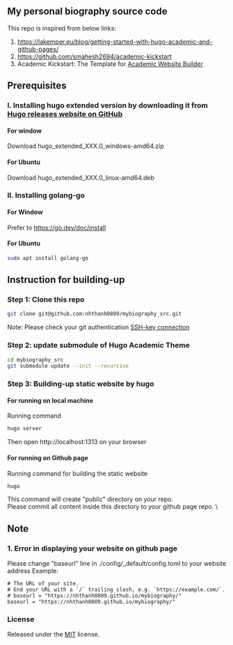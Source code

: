 ## My personal biography source code 


This repo is inspired from below links:
1. https://lakemper.eu/blog/getting-started-with-hugo-academic-and-github-pages/
2. https://github.com/smahesh2694/academic-kickstart
3. Academic Kickstart: The Template for [Academic Website Builder](https://github.com/wowchemy/starter-hugo-academic)


## Prerequisites

### I. Installing hugo extended version by downloading it from [Hugo releases website on GitHub](https://github.com/gohugoio/hugo/releases)

#### For window
Download hugo_extended_XXX.0_windows-amd64.zip

#### For Ubuntu
Download hugo_extended_XXX.0_linux-amd64.deb

### II. Installing golang-go

#### For Window

Prefer to https://go.dev/doc/install

#### For Ubuntu
```bash
sudo apt install golang-go
```

## Instruction for building-up 

### Step 1: Clone this repo

```bash
git clone git@github.com:nhthanh0809/mybiography_src.git
```
Note: Please check your git authentication [SSH-key connection](https://docs.github.com/en/authentication/connecting-to-github-with-ssh)

### Step 2: update submodule of Hugo Academic Theme

```bash
cd mybiography_src
git submodule update --init --recursive
```

### Step 3: Building-up static website by hugo

#### For running on local machine
Running command
```bash
hugo server
```
Then open http://localhost:1313 on your browser

#### For running on Github page

Running command for building the static website
```bash
hugo
```
This command will create "public" directory on your repo. \
Please commit all content inside this directory to your github page repo. \

## Note
### 1. Error in displaying your website on github page
Please change "baseurl" line in ./config/_default/config.toml to your website address 
Example:

```
# The URL of your site.
# End your URL with a `/` trailing slash, e.g. `https://example.com/`.
# baseurl = "https://nhthanh0809.github.io/mybiography/"
baseurl = "https://nhthanh0809.github.io/mybiography/"
```



### License
Released under the [MIT](https://github.com/sourcethemes/academic-kickstart/blob/master/LICENSE.md) license.
